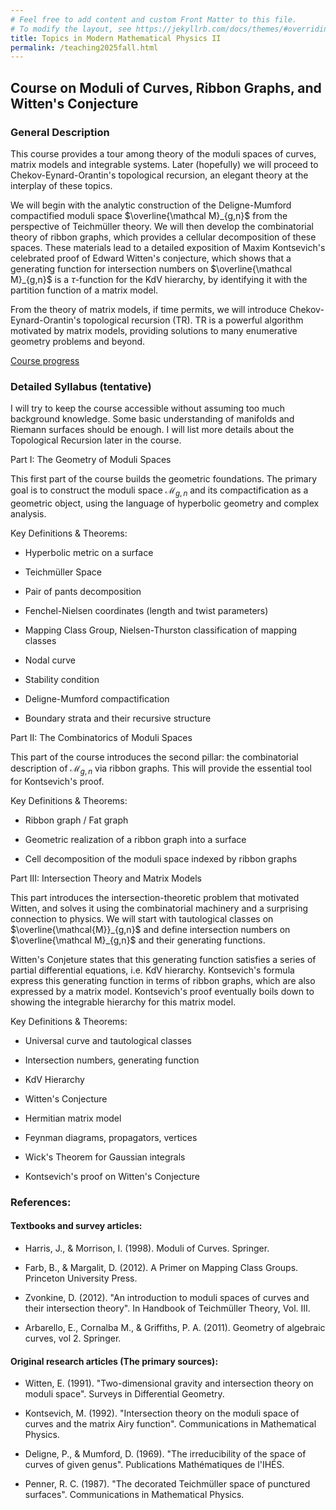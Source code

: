 ```yaml
---
# Feel free to add content and custom Front Matter to this file.
# To modify the layout, see https://jekyllrb.com/docs/themes/#overriding-theme-defaults
title: Topics in Modern Mathematical Physics II
permalink: /teaching2025fall.html
---
```


## Course on Moduli of Curves, Ribbon Graphs, and Witten's Conjecture

### General Description

This  course provides a tour among theory of the moduli spaces of curves, matrix models and integrable systems. Later (hopefully) we will proceed to Chekov-Eynard-Orantin's topological recursion, an elegant theory at the interplay of these topics.

We will begin with the analytic construction of the Deligne-Mumford compactified moduli space $\overline{\mathcal M}_{g,n}$​ from the perspective of Teichmüller theory. We will then develop the combinatorial theory of ribbon graphs, which provides a cellular decomposition of these spaces. These materials lead to a detailed exposition of Maxim Kontsevich's celebrated proof of Edward Witten's conjecture, which shows that a generating function for intersection numbers on $\overline{\mathcal M}_{g,n}$​ is a $\tau$-function for the KdV hierarchy, by identifying it with the partition function of a matrix model.

From the theory of matrix models, if time permits, we will introduce Chekov-Eynard-Orantin's topological recursion (TR). TR is a powerful algorithm motivated by matrix models, providing solutions to many enumerative geometry problems and beyond.

[Course progress](progress.md) 


### Detailed Syllabus (tentative)

I will try to keep the course accessible without assuming too much background knowledge. Some basic understanding of manifolds and Riemann surfaces should be enough. I will list more details about the Topological Recursion later in the course.

Part I: The Geometry of Moduli Spaces

This first part of the course builds the geometric foundations. The primary goal is to construct the moduli space $\mathcal M_{g,n}$ and its compactification​ as a geometric object, using the language of hyperbolic geometry and complex analysis.

Key Definitions & Theorems:

- Hyperbolic metric on a surface   

- Teichmüller Space

- Pair of pants decomposition    

- Fenchel-Nielsen coordinates (length and twist parameters)

- Mapping Class Group, Nielsen-Thurston classification of mapping classes

- Nodal curve

- Stability condition

- Deligne-Mumford compactification      

- Boundary strata and their recursive structure    

Part II: The Combinatorics of Moduli Spaces

This part of the course introduces the second pillar: the combinatorial description of $\mathcal M_{g,n}$​ via ribbon graphs. This will provide the essential tool for Kontsevich's proof.

Key Definitions & Theorems:


- Ribbon graph / Fat graph    

- Geometric realization of a ribbon graph into a surface    

- Cell decomposition of the moduli space indexed by ribbon graphs

Part III: Intersection Theory and Matrix Models

This part introduces the intersection-theoretic problem that motivated Witten, and solves it using the combinatorial machinery and a surprising connection to physics. We will start with tautological classes on $\overline{\mathcal{M}}_{g,n}$ and define intersection numbers on $\overline{\mathcal M}_{g,n}$ and their generating functions.

Witten's Conjeture states that this generating function satisfies a series of partial differential equations, i.e. KdV hierarchy. Kontsevich's formula express this generating function in terms of ribbon graphs, which are also expressed by a matrix model. Kontsevich's proof eventually boils down to showing the integrable hierarchy for this matrix model.

Key Definitions & Theorems:

- Universal curve and tautological classes 

- Intersection numbers, generating function

- KdV Hierarchy

- Witten's Conjecture

- Hermitian matrix model

- Feynman diagrams, propagators, vertices

- Wick's Theorem for Gaussian integrals

- Kontsevich's proof on Witten's Conjecture

### References:

#### Textbooks and survey articles:

- Harris, J., & Morrison, I. (1998). Moduli of Curves. Springer.

- Farb, B., & Margalit, D. (2012). A Primer on Mapping Class Groups. Princeton University Press.

- Zvonkine, D. (2012). "An introduction to moduli spaces of curves and their intersection theory". In Handbook of Teichmüller Theory, Vol. III.

- Arbarello, E., Cornalba M., & Griffiths, P. A. (2011). Geometry of algebraic curves, vol 2. Springer.


#### Original research articles (The primary sources):

- Witten, E. (1991). "Two-dimensional gravity and intersection theory on moduli space". Surveys in Differential Geometry.

- Kontsevich, M. (1992). "Intersection theory on the moduli space of curves and the matrix Airy function". Communications in Mathematical Physics.

- Deligne, P., & Mumford, D. (1969). "The irreducibility of the space of curves of given genus". Publications Mathématiques de l'IHÉS.

- Penner, R. C. (1987). "The decorated Teichmüller space of punctured surfaces". Communications in Mathematical Physics.
